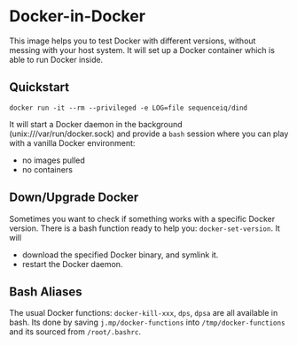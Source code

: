 # Docker-in-Docker

This image helps you to test Docker with different versions, without
messing with your host system. It will set up a Docker container which
is able to run Docker inside.

## Quickstart

```
docker run -it --rm --privileged -e LOG=file sequenceiq/dind
```

It will start a Docker daemon in the background (unix:///var/run/docker.sock)
and provide a `bash` session where you can play with a vanilla Docker
environment:
 - no images pulled
 - no containers

## Down/Upgrade Docker

Sometimes you want to check if something works with a specific Docker version.
There is a bash function ready to help you: `docker-set-version`. It will

- download the specified Docker binary, and symlink it.
- restart the Docker daemon.

## Bash Aliases

The usual Docker functions: `docker-kill-xxx`, `dps`, `dpsa` are all available
in bash. Its done by saving `j.mp/docker-functions` into `/tmp/docker-functions`
and its sourced from `/root/.bashrc`.
